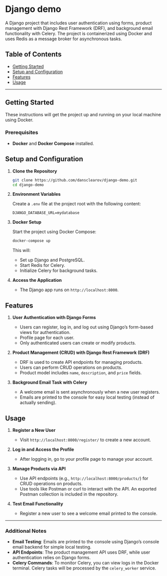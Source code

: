 # Django demo

A Django project that includes user authentication using forms, product management with Django Rest Framework (DRF), and background email functionality with Celery. The project is containerized using Docker and uses Redis as a message broker for asynchronous tasks.

## Table of Contents

- [Getting Started](#getting-started)
- [Setup and Configuration](#setup-and-configuration)
- [Features](#features)
- [Usage](#usage)

---

## Getting Started

These instructions will get the project up and running on your local machine using Docker.

### Prerequisites

- **Docker** and **Docker Compose** installed.

## Setup and Configuration

1. **Clone the Repository**
   ```bash
   git clone https://github.com/dansclearov/django-demo.git
   cd django-demo
   ```

2. **Environment Variables**

   Create a `.env` file at the project root with the following content:

   ```dotenv
   DJANGO_DATABASE_URL=mydatabase
   ```

3. **Docker Setup**

   Start the project using Docker Compose:

   ```bash
   docker-compose up
   ```

   This will:
   - Set up Django and PostgreSQL.
   - Start Redis for Celery.
   - Initialize Celery for background tasks.

6. **Access the Application**

   - The Django app runs on `http://localhost:8000`.

## Features

1. **User Authentication with Django Forms**
   - Users can register, log in, and log out using Django’s form-based views for authentication.
   - Profile page for each user.
   - Only authenticated users can create or modify products.

2. **Product Management (CRUD) with Django Rest Framework (DRF)**
   - DRF is used to create API endpoints for managing products.
   - Users can perform CRUD operations on products.
   - Product model includes `name`, `description`, and `price` fields.

3. **Background Email Task with Celery**
   - A welcome email is sent asynchronously when a new user registers.
   - Emails are printed to the console for easy local testing (instead of actually sending).

## Usage

1. **Register a New User**
   - Visit `http://localhost:8000/register/` to create a new account.

2. **Log in and Access the Profile**
   - After logging in, go to your profile page to manage your account.

3. **Manage Products via API**
   - Use API endpoints (e.g., `http://localhost:8000/products/`) for CRUD operations on products.
   - Use tools like Postman or curl to interact with the API. An exported Postman collection is included in the repository.

4. **Test Email Functionality**
   - Register a new user to see a welcome email printed to the console.

---

### Additional Notes

- **Email Testing**: Emails are printed to the console using Django’s console email backend for simple local testing.
- **API Endpoints**: The product management API uses DRF, while user authentication relies on Django forms.
- **Celery Commands**: To monitor Celery, you can view logs in the Docker terminal. Celery tasks will be processed by the `celery_worker` service.
